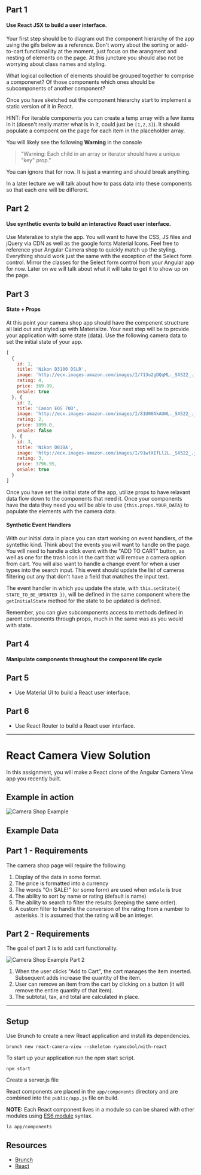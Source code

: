 ## Part 1
#### Use React JSX to build a user interface.

Your first step should be to diagram out the component hierarchy of the
app using the gifs below as a reference. Don't worry about the sorting or add-to-cart functionallity
at the moment, just focus on the arangment and nesting of elements on the page.
At this juncture you should also not be worrying about class names and styling.

What logical collection of elements should be grouped together to comprise a componenet?
Of those components which ones should be subcomponents of another component?

Once you have sketched out the component hierarchy start to implement a static version of it in React.

HINT: For iterable components you can create a temp array with a few
items in it (doesn't really matter what is in it, could just be `[1,2,3]`).
It should populate a compoent on the page for each item in the placeholder array.

You will likely see the following **Warning** in the console
>"Warning: Each child in an array or iterator should have a unique "key" prop."

You can ignore that for now. It is just a warning and should break
anything.

In a later lecture we will talk about how to pass data into these
components so that each one will be different.


## Part 2
#### Use synthetic events to build an interactive React user interface.

Use Materalize to style the app. You will want to have the CSS, JS files and jQuery via CDN as well as the google fonts Material Icons.
Feel free to reference your Angular Camera shop to quickly match up the styling.
Everything should work just the same with the exception of the Select form control.
Mirror the classes for the Select form control from your Angular app for now.
Later on we will talk about what it will take to get it to show up on the page.

## Part 3
#### State + Props

At this point your camera shop app should have the compenent structrure all laid out and styled up with Materialize.
Your next step will be to provide your application with some state (data).
Use the following camera data to set the initial state of your app.

```javascript
[
  {
    id: 1,
    title: 'Nikon D3100 DSLR',
    image: 'http://ecx.images-amazon.com/images/I/713u2gDQqML._SX522_.jpg',
    rating: 4,
    price: 369.99,
    onSale: true
  }, {
    id: 2,
    title: 'Canon EOS 70D',
    image: 'http://ecx.images-amazon.com/images/I/81U00AkAUWL._SX522_.jpg',
    rating: 2,
    price: 1099.0,
    onSale: false
  }, {
    id: 3,
    title: 'Nikon D810A',
    image: 'http://ecx.images-amazon.com/images/I/91wtXIfLl2L._SX522_.jpg',
    rating: 3,
    price: 3796.95,
    onSale: true
  }
]
```

Once you have set the initial state of the app, utilize props to have relavant data flow down to the components that need it.
Once your components have the data they need you will be able to use `{this.props.YOUR_DATA}` to populate the elements with the camera data.


#### Synthetic Event Handlers
With our initial data in place you can start working on event handlers, of the syntethic kind.
Think about the events you will want to handle on the page.
You will need to handle a click event with the "ADD TO CART" button, as well as one for the trash icon in the cart that will remove a camera option from cart.
You will also want to handle a change event for when a user types into the search input.
This event should update the list of cameras filtering out any that don't have a field that matches the input text.

The event handler in which you update the state, with `this.setState({ STATE_TO_BE_UPDATED })`, will be defined in the same component where the `getInitialState` method for the state to be updated is defined.

Remember, you can give subcomponents access to methods defined in parent components through props, much in the same was as you would with state.


## Part 4
#### Manipulate components throughout the component life cycle


## Part 5

- Use Material UI to build a React user interface.

## Part 6

- Use React Router to build a React user interface.

<hr>

# React Camera View Solution

In this assignment, you will make a React clone of the Angular Camera
View app you recently built.

## Example in action

![Camera Shop Example](images/camera_example.gif)

## Example Data


## Part 1 - Requirements

The camera shop page will require the following:

1. Display of the data in some format.
1. The price is formatted into a currency
1. The words "On SALE!" (or some form) are used when `onSale` is true
1. The ability to sort by name or rating (default is name)
1. The ability to search to filter the results (keeping the same order).
1. A custom filter to handle the conversion of the rating from a number
   to asterisks. It is assumed that the rating will be an integer.

## Part 2 - Requirements

The goal of part 2 is to add cart functionality.

![Camera Shop Example Part 2](images/camera_example_part2.gif)

1. When the user clicks "Add to Cart", the cart manages the item
   inserted. Subsequent adds increase the quantity of the item.
1. User can remove an item from the cart by clicking on a button (it
   will remove the entire quantity of that item).
1. The subtotal, tax, and total are calculated in place.

<hr>

## Setup

Use Brunch to create a new React application and install its dependencies.

```shell
brunch new react-camera-view --skeleton ryansobol/with-react
```

To start up your application run the npm start script.

```shell
npm start
```

Create a server.js file




React components are placed in the `app/components` directory and are combined into the `public/app.js` file on build.

**NOTE:** Each React component lives in a module so can be shared with other modules using [ES6 module](https://hacks.mozilla.org/2015/08/es6-in-depth-modules/) syntax.

```shell
la app/components
```

## Resources
- [Brunch](http://brunch.io)
- [React](https://facebook.github.io/react/)
